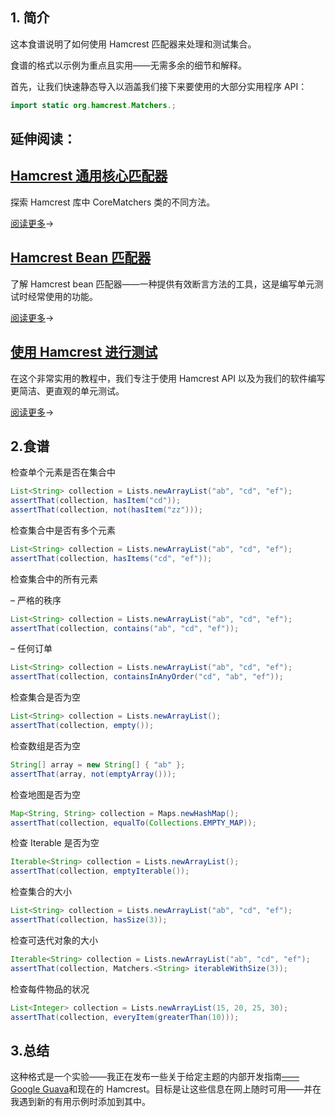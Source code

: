 ## 1. 简介

这本食谱说明了如何使用 Hamcrest 匹配器来处理和测试集合。

食谱的格式以示例为重点且实用——无需多余的细节和解释。

首先，让我们快速静态导入以涵盖我们接下来要使用的大部分实用程序 API：

```java
import static org.hamcrest.Matchers.;
```

## 延伸阅读：

## [Hamcrest 通用核心匹配器](https://www.baeldung.com/hamcrest-core-matchers)

探索 Hamcrest 库中 CoreMatchers 类的不同方法。

[阅读更多](https://www.baeldung.com/hamcrest-core-matchers)→

## [Hamcrest Bean 匹配器](https://www.baeldung.com/hamcrest-bean-matchers)

了解 Hamcrest bean 匹配器——一种提供有效断言方法的工具，这是编写单元测试时经常使用的功能。

[阅读更多](https://www.baeldung.com/hamcrest-bean-matchers)→

## [使用 Hamcrest 进行测试](https://www.baeldung.com/java-junit-hamcrest-guide)

在这个非常实用的教程中，我们专注于使用 Hamcrest API 以及为我们的软件编写更简洁、更直观的单元测试。

[阅读更多](https://www.baeldung.com/java-junit-hamcrest-guide)→

## 2.食谱

检查单个元素是否在集合中

```java
List<String> collection = Lists.newArrayList("ab", "cd", "ef");
assertThat(collection, hasItem("cd"));
assertThat(collection, not(hasItem("zz")));
```

检查集合中是否有多个元素

```java
List<String> collection = Lists.newArrayList("ab", "cd", "ef");
assertThat(collection, hasItems("cd", "ef"));
```

检查集合中的所有元素


– 严格的秩序

```java
List<String> collection = Lists.newArrayList("ab", "cd", "ef");
assertThat(collection, contains("ab", "cd", "ef"));
```

– 任何订单

```java
List<String> collection = Lists.newArrayList("ab", "cd", "ef");
assertThat(collection, containsInAnyOrder("cd", "ab", "ef"));
```

检查集合是否为空

```java
List<String> collection = Lists.newArrayList();
assertThat(collection, empty());
```

检查数组是否为空

```java
String[] array = new String[] { "ab" };
assertThat(array, not(emptyArray()));
```

检查地图是否为空

```java
Map<String, String> collection = Maps.newHashMap();
assertThat(collection, equalTo(Collections.EMPTY_MAP));
```

检查 Iterable 是否为空

```java
Iterable<String> collection = Lists.newArrayList();
assertThat(collection, emptyIterable());
```

检查集合的大小

```java
List<String> collection = Lists.newArrayList("ab", "cd", "ef");
assertThat(collection, hasSize(3));
```

检查可迭代对象的大小

```java
Iterable<String> collection = Lists.newArrayList("ab", "cd", "ef");
assertThat(collection, Matchers.<String> iterableWithSize(3));
```

检查每件物品的状况

```java
List<Integer> collection = Lists.newArrayList(15, 20, 25, 30);
assertThat(collection, everyItem(greaterThan(10)));
```

## 3.总结

这种格式是一个实验——我正在发布一些关于给定主题的内部开发指南[——Google Guava](https://www.baeldung.com/guava-collections)和现在的 Hamcrest。目标是让这些信息在网上随时可用——并在我遇到新的有用示例时添加到其中。